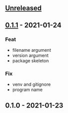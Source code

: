 
<a name="unreleased"></a>
## [Unreleased]


<a name="0.1.1"></a>
## [0.1.1] - 2021-01-24
### Feat
- filename argument
- version argument
- package skeleton

### Fix
- venv and gitignore
- program name


<a name="0.1.0"></a>
## 0.1.0 - 2021-01-23

[Unreleased]: https://github.com/bcochofel/terraplanfeed/compare/0.1.1...HEAD
[0.1.1]: https://github.com/bcochofel/terraplanfeed/compare/0.1.0...0.1.1
